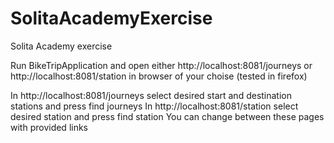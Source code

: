 # SolitaAcademyExercise
Solita Academy exercise

Run BikeTripApplication and open either http://localhost:8081/journeys or http://localhost:8081/station in browser of your choise (tested in firefox)

In http://localhost:8081/journeys select desired start and destination stations and press find journeys
In http://localhost:8081/station select desired station and press find station
You can change between these pages with provided links
